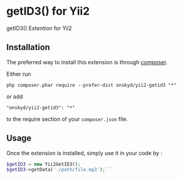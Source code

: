 getID3() for Yii2
=================
getID3() Extention for Yii2

Installation
------------

The preferred way to install this extension is through [composer](http://getcomposer.org/download/).

Either run

```
php composer.phar require --prefer-dist onskyd/yii2-getid3 "*"
```

or add

```
"onskyd/yii2-getid3": "*"
```

to the require section of your `composer.json` file.


Usage
-----

Once the extension is installed, simply use it in your code by  :

```php
$getID3 = new Yii2GetID3();
$getID3->getData('./path/file.mp3');```

